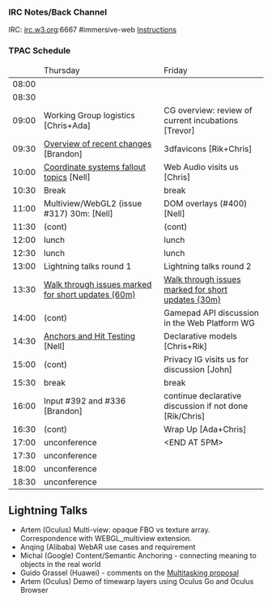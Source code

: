 ### IRC Notes/Back Channel

IRC: [irc.w3.org](http://irc.w3.org/):6667 #immersive-web [Instructions](https://github.com/immersive-web/administrivia/blob/master/IRC.md)

### TPAC Schedule

<table>
<thead>
<tr><td><td>Thursday<td>Friday</tr>
<tbody>
<tr><td>08:00<td><td>
<tr><td>08:30<td><td>
<tr><td>09:00<td>Working Group logistics [Chris+Ada]<td>CG overview: review of current incubations [Trevor]
  <tr><td>09:30<td><a target="_blank" href="https://docs.google.com/presentation/d/1K_6QI5XI5beF4Pum9BqCgbjvi_mWWYPd-SEbkoNHEn4/edit?usp=sharing">Overview of recent changes</a> [Brandon]<td>3dfavicons [Rik+Chris]
<tr><td>10:00<td><a target="_blank" href="https://github.com/immersive-web/administrivia/blob/master/TPAC-2018/cs-fallout-topics.md">Coordinate systems fallout topics</a> [Nell]<td>Web Audio visits us [Chris]
<tr><td>10:30<td>Break<td>break
<tr><td>11:00<td>Multiview/WebGL2 (issue #317) 30m: [Nell]<td>DOM overlays (#400) [Nell]
<tr><td>11:30<td>(cont)<td>(cont)
<tr><td>12:00<td>lunch<td>lunch
<tr><td>12:30<td>lunch<td>lunch
<tr><td>13:00<td>Lightning talks round 1<td>Lightning talks round 2
<tr><td>13:30<td><a target="_blank" href="https://github.com/immersive-web/webxr/issues?q=is%3Aissue+is%3Aopen+label%3A%22FTF+discussion+requested%22">Walk through issues marked for short updates  (60m)</a><td><a target="_blank" href="https://github.com/immersive-web/webxr/issues?q=is%3Aissue+is%3Aopen+label%3A%22FTF+discussion+requested%22">Walk through issues marked for short updates  (30m)</a>
<tr><td>14:00<td>(cont)<td>Gamepad API discussion in the Web Platform WG
<tr><td>14:30<td><a target="_blank" href="https://github.com/immersive-web/administrivia/blob/master/TPAC-2018/anchors-topics.md">Anchors and Hit Testing</a> [Nell]<td>Declarative models [Chris+Rik]
<tr><td>15:00<td>(cont)<td>Privacy IG visits us for discussion [John]
<tr><td>15:30<td>break<td>break
<tr><td>16:00<td>Input #392 and #336 [Brandon]<td>continue declarative discussion if not done [Rik/Chris]
<tr><td>16:30<td>(cont)<td>Wrap Up [Ada+Chris]
<tr><td>17:00<td>unconference<td>&lt;END AT 5PM&gt;
<tr><td>17:30<td>unconference<td>
<tr><td>18:00<td>unconference<td>
<tr><td>18:30<td>unconference<td>
</table>

Lightning Talks
---------------
- Artem (Oculus)	Multi-view: opaque FBO vs texture array. Correspondence with WEBGL_multiview extension.
- Anqing (Alibaba) WebAR use cases and requirement
- Michal (Google) Content/Semantic Anchoring - connecting meaning to objects in the real world
- Guido Grassel (Huawei) - comments on the [Multitasking proposal](https://github.com/immersive-web/proposals/issues/15)
- Artem (Oculus) Demo of timewarp layers using Oculus Go and Oculus Browser


 
